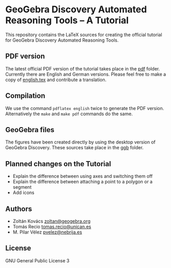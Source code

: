 # GeoGebra Discovery Automated Reasoning Tools – A Tutorial

This repository contains the LaTeX sources for creating the official tutorial for GeoGebra Discovery Automated Reasoning Tools.

## PDF version

The latest official PDF version of the tutorial takes place in the
[pdf](pdf) folder. Currently there are English and German
versions. Please feel free to make a copy of [english.tex](english.tex)
and contribute a translation.

## Compilation

We use the command `pdflatex english` twice to generate the PDF version.
Alternatively the `make` and `make pdf` commands do the same.

## GeoGebra files

The figures have been created directly by using the desktop version of
GeoGebra Discovery. These sources take place in the [ggb](ggb) folder.

## Planned changes on the Tutorial
* Explain the difference between using axes and switching them off
* Explain the difference between attaching a point to a polygon or a segment
* Add icons

## Authors
* Zoltán Kovács <zoltan@geogebra.org>
* Tomás Recio <tomas.recio@unican.es>
* M. Pilar Vélez <pvelez@nebrija.es>

## License
GNU General Public License 3
